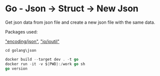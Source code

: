 # Go - Json -> Struct -> New Json

Get json data from json file and create a new json file with the same data.

Packages used:

["encoding/json"](https://pkg.go.dev/encoding/json), ["io/ioutil"](https://pkg.go.dev/io/ioutil)

```go
cd golang\json

docker build --target dev . -t go
docker run -it -v ${PWD}:/work go sh
go version
```
